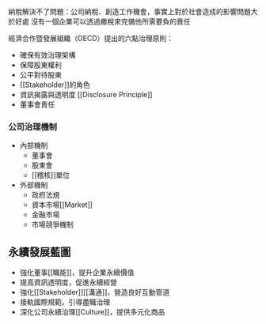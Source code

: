 納稅解決不了問題：公司納稅、創造工作機會，事實上對於社會造成的影響問題大於好處
沒有一個企業可以透過繳稅來完備他所需要負的責任

經濟合作暨發展組織（OECD）提出的六點治理原則：  
- 確保有效治理架構  
- 保障股東權利  
- 公平對待股東  
- [[Stakeholder]]的角色  
- 資訊揭露與透明度 [[Disclosure Principle]] 
- 董事會責任

### 公司治理機制
- 內部機制
	- 董事會
	- 股東會
	- [[稽核]]單位
- 外部機制
	- 政府法規
	- 資本市場[[Market]]
	- 金融市場
	- 市場競爭機制

## 永續發展藍圖

- 強化董事[[職能]]，提升企業永續價值  
- 提高資訊透明度，促進永續經營  
- 強化[[Stakeholder]][[溝通]]，營造良好互動管道  
- 接軌國際規範，引導盡職治理  
- 深化公司永續治理[[Culture]]，提供多元化商品